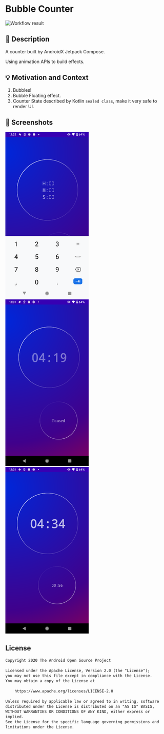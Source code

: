# Bubble Counter

<!--- Replace <OWNER> with your Github Username and <REPOSITORY> with the name of your repository. -->
<!--- You can find both of these in the url bar when you open your repository in github. -->
![Workflow result](https://github.com/do9core/android-dev-challenge-compose-2/workflows/Check/badge.svg)


## :scroll: Description
<!--- Describe your app in one or two sentences -->
A counter built by AndroidX Jetpack Compose.

Using animation APIs to build effects.

## :bulb: Motivation and Context
<!--- Optionally point readers to interesting parts of your submission. -->
<!--- What are you especially proud of? -->
1. Bubbles!
2. Bubble Floating effect.
3. Counter State described by Kotlin `sealed class`, make it very safe to render UI.

## :camera_flash: Screenshots
<!-- You can add more screenshots here if you like -->
<img src="/results/screenshot_1.png" width="260">&emsp;<img src="/results/screenshot_2.png" width="260">&emsp;<img src="/results/screenshot_3.png" width="260">

## License
```
Copyright 2020 The Android Open Source Project

Licensed under the Apache License, Version 2.0 (the "License");
you may not use this file except in compliance with the License.
You may obtain a copy of the License at

    https://www.apache.org/licenses/LICENSE-2.0

Unless required by applicable law or agreed to in writing, software
distributed under the License is distributed on an "AS IS" BASIS,
WITHOUT WARRANTIES OR CONDITIONS OF ANY KIND, either express or implied.
See the License for the specific language governing permissions and
limitations under the License.
```